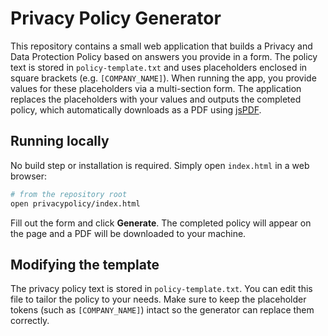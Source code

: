 # Privacy Policy Generator

This repository contains a small web application that builds a Privacy and Data Protection Policy based on answers you provide in a form. The policy text is stored in `policy-template.txt` and uses placeholders enclosed in square brackets (e.g. `[COMPANY_NAME]`). When running the app, you provide values for these placeholders via a multi-section form. The application replaces the placeholders with your values and outputs the completed policy, which automatically downloads as a PDF using [jsPDF](https://github.com/parallax/jsPDF).

## Running locally

No build step or installation is required. Simply open `index.html` in a web browser:

```bash
# from the repository root
open privacypolicy/index.html
```

Fill out the form and click **Generate**. The completed policy will appear on the page and a PDF will be downloaded to your machine.

## Modifying the template

The privacy policy text is stored in `policy-template.txt`. You can edit this file to tailor the policy to your needs. Make sure to keep the placeholder tokens (such as `[COMPANY_NAME]`) intact so the generator can replace them correctly.
